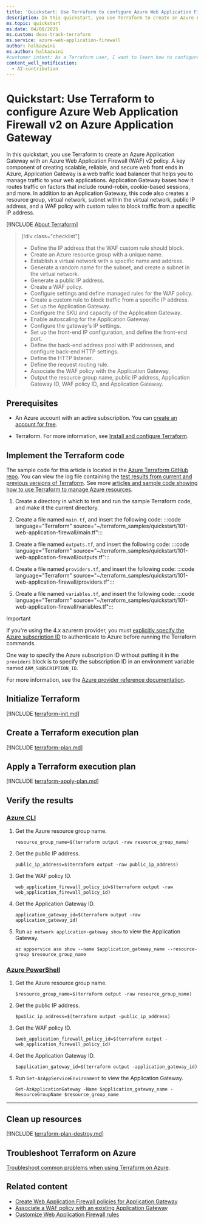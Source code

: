```yaml
---
title: 'Quickstart: Use Terraform to configure Azure Web Application Firewall v2 on Azure Application Gateway'
description: In this quickstart, you use Terraform to create an Azure Application Gateway with an Azure Web Application Firewall (WAF) v2 policy. A virtual network with a subnet, a static public IP address, a WAF policy with custom rules, and Azure Application Gateway with autoscaling work together to block specific IP addresses.
ms.topic: quickstart
ms.date: 04/08/2025
ms.custom: devx-track-terraform
ms.service: azure-web-application-firewall
author: halkazwini
ms.author: halkazwini
#customer intent: As a Terraform user, I want to learn how to configure Azure Web Application Firewall v2 on Azure Application Gateway.
content_well_notification: 
  - AI-contribution
---
```


# Quickstart: Use Terraform to configure Azure Web Application Firewall v2 on Azure Application Gateway

In this quickstart, you use Terraform to create an Azure Application Gateway with an Azure Web Application Firewall (WAF) v2 policy. A key component of creating scalable, reliable, and secure web front ends in Azure, Application Gateway is a web traffic load balancer that helps you to manage traffic to your web applications. Application Gateway bases how it routes traffic on factors that include round-robin, cookie-based sessions, and more. In addition to an Application Gateway, this code also creates a resource group, virtual network, subnet within the virtual network, public IP address, and a WAF policy with custom rules to block traffic from a specific IP address.

[!INCLUDE [About Terraform](~/azure-dev-docs-pr/articles/terraform/includes/abstract.md)]

> [!div class="checklist"]
> * Define the IP address that the WAF custom rule should block.
> * Create an Azure resource group with a unique name.
> * Establish a virtual network with a specific name and address.
> * Generate a random name for the subnet, and create a subnet in the virtual network.
> * Generate a public IP address.
> * Create a WAF policy.
> * Configure settings and define managed rules for the WAF policy.
> * Create a custom rule to block traffic from a specific IP address.
> * Set up the Application Gateway.
> * Configure the SKU and capacity of the Application Gateway.
> * Enable autoscaling for the Application Gateway.
> * Configure the gateway's IP settings.
> * Set up the front-end IP configuration, and define the front-end port.
> * Define the back-end address pool with IP addresses, and configure back-end HTTP settings.
> * Define the HTTP listener.
> * Define the request routing rule.
> * Associate the WAF policy with the Application Gateway.
> * Output the resource group name, public IP address, Application Gateway ID, WAF policy ID, and Application Gateway.

## Prerequisites

- An Azure account with an active subscription. You can [create an account for free](https://azure.microsoft.com/free/?WT.mc_id=A261C142F).

- Terraform. For more information, see [Install and configure Terraform](/azure/developer/terraform/quickstart-configure).

## Implement the Terraform code

The sample code for this article is located in the [Azure Terraform GitHub repo](https://github.com/Azure/terraform/tree/master/quickstart/101-web-application-firewall). You can view the log file containing the [test results from current and previous versions of Terraform](https://github.com/Azure/terraform/tree/master/quickstart/101-web-application-firewall/TestRecord.md). See more [articles and sample code showing how to use Terraform to manage Azure resources](/azure/terraform).

1. Create a directory in which to test and run the sample Terraform code, and make it the current directory.

1. Create a file named `main.tf`, and insert the following code:
    :::code language="Terraform" source="~/terraform_samples/quickstart/101-web-application-firewall/main.tf":::

1. Create a file named `outputs.tf`, and insert the following code:
    :::code language="Terraform" source="~/terraform_samples/quickstart/101-web-application-firewall/outputs.tf":::

1. Create a file named `providers.tf`, and insert the following code:
    :::code language="Terraform" source="~/terraform_samples/quickstart/101-web-application-firewall/providers.tf":::

1. Create a file named `variables.tf`, and insert the following code:
    :::code language="Terraform" source="~/terraform_samples/quickstart/101-web-application-firewall/variables.tf":::

> [!IMPORTANT]
> If you're using the 4.x azurerm provider, you must [explicitly specify the Azure subscription ID](https://registry.terraform.io/providers/hashicorp/azurerm/latest/docs/guides/4.0-upgrade-guide#specifying-subscription-id-is-now-mandatory) to authenticate to Azure before running the Terraform commands.
>
> One way to specify the Azure subscription ID without putting it in the `providers` block is to specify the subscription ID in an environment variable named `ARM_SUBSCRIPTION_ID`.
>
> For more information, see the [Azure provider reference documentation](https://registry.terraform.io/providers/hashicorp/azurerm/latest/docs#argument-reference).

## Initialize Terraform

[!INCLUDE [terraform-init.md](~/azure-dev-docs-pr/articles/terraform/includes/terraform-init.md)]

## Create a Terraform execution plan

[!INCLUDE [terraform-plan.md](~/azure-dev-docs-pr/articles/terraform/includes/terraform-plan.md)]

## Apply a Terraform execution plan

[!INCLUDE [terraform-apply-plan.md](~/azure-dev-docs-pr/articles/terraform/includes/terraform-apply-plan.md)]

## Verify the results

### [Azure CLI](#tab/azure-cli)

1. Get the Azure resource group name.

    ```console
    resource_group_name=$(terraform output -raw resource_group_name)
    ```

1. Get the public IP address.

    ```console
    public_ip_address=$(terraform output -raw public_ip_address)
    ```

1. Get the WAF policy ID.

    ```console
    web_application_firewall_policy_id=$(terraform output -raw web_application_firewall_policy_id)
    ```

1. Get the Application Gateway ID.

    ```console
    application_gateway_id=$(terraform output -raw application_gateway_id)
    ```

1. Run `az network application-gateway show` to view the Application Gateway.

    ```azurecli
    az appservice ase show --name $application_gateway_name --resource-group $resource_group_name  
    ```

### [Azure PowerShell](#tab/azure-powershell)

1. Get the Azure resource group name.

    ```console
    $resource_group_name=$(terraform output -raw resource_group_name)
    ```

1. Get the public IP address.

    ```console
    $public_ip_address=$(terraform output -public_ip_address)
    ```

1. Get the WAF policy ID.

    ```console
    $web_application_firewall_policy_id=$(terraform output -web_application_firewall_policy_id)
    ```

1. Get the Application Gateway ID.

    ```console
    $application_gateway_id=$(terraform output -application_gateway_id)
    ```

1. Run `Get-AzAppServiceEnvironment` to view the Application Gateway.

    ```azurepowershell
    Get-AzApplicationGateway -Name $application_gateway_name -ResourceGroupName $resource_group_name 
    ```

---

## Clean up resources

[!INCLUDE [terraform-plan-destroy.md](~/azure-dev-docs-pr/articles/terraform/includes/terraform-plan-destroy.md)]

## Troubleshoot Terraform on Azure

[Troubleshoot common problems when using Terraform on Azure](/azure/developer/terraform/troubleshoot).

## Related content

- [Create Web Application Firewall policies for Application Gateway](/azure/web-application-firewall/ag/create-waf-policy-ag)
- [Associate a WAF policy with an existing Application Gateway](/azure/web-application-firewall/ag/associate-waf-policy-existing-gateway)
- [Customize Web Application Firewall rules](/azure/web-application-firewall/ag/application-gateway-customize-waf-rules-portal)
